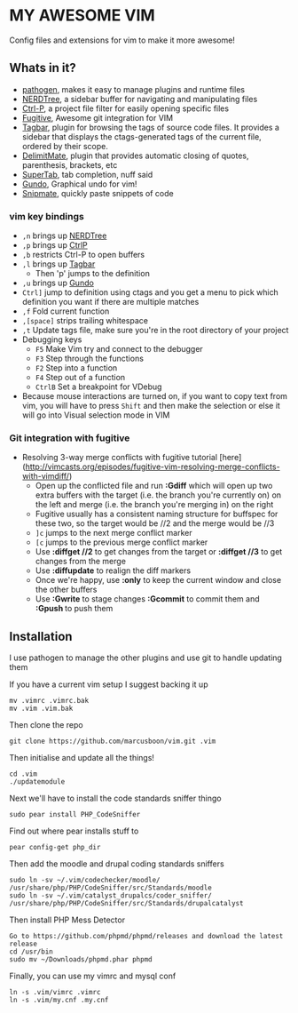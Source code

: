 # MY AWESOME VIM

Config files and extensions for vim to make it more awesome!

## Whats in it?

* [pathogen](https://github.com/tpope/vim-pathogen), makes it easy to manage plugins and runtime files
* [NERDTree](https://github.com/scrooloose/nerdtree), a sidebar buffer for navigating and manipulating files
* [Ctrl-P](https://github.com/kien/ctrlp.vim), a project file filter for easily opening specific files
* [Fugitive](https://github.com/tpope/vim-fugitive), Awesome git integration for VIM
* [Tagbar](https://github.com/majutsushi/tagbar), plugin for browsing the tags of source code files. It provides a sidebar that displays the ctags-generated tags of the current file, ordered by their scope.
* [DelimitMate](https://github.com/Raimondi/delimiteMate), plugin that provides automatic closing of quotes, parenthesis, brackets, etc
* [SuperTab](https://github.com/ervandew/supertab.git), tab completion, nuff said
* [Gundo](http://sjl.bitbucket.org/gundo.vim/), Graphical undo for vim!
* [Snipmate](https://github.com/garbas/vim-snipmate), quickly paste snippets of code

### vim key bindings

* `,n` brings up [NERDTree](https://github.com/scrooloose/nerdtree)
* `,p` brings up [CtrlP](https://github.com/kien/ctrlp.vim)
* `,b` restricts Ctrl-P to open buffers
* `,l` brings up [Tagbar](https://github.com/majutsushi/tagbar)
    - Then 'p' jumps to the definition
* `,u` brings up [Gundo](http://sjl.bitbucket.org/gundo.vim/)
* `Ctrl]` jump to definition using ctags and you get a menu to pick which definition you want if there are multiple matches
* `,f` Fold current function
* `,[space]` strips trailing whitespace
* `,t` Update tags file, make sure you're in the root directory of your project
* Debugging keys
    - `F5` Make Vim try and connect to the debugger
    - `F3` Step through the functions
    - `F2` Step into a function
    - `F4` Step out of a function
    - `CtrlB` Set a breakpoint for VDebug
* Because mouse interactions are turned on, if you want to copy text from vim, you will have to press `Shift` and then make the selection or else it will go into Visual selection mode in VIM

### Git integration with fugitive

* Resolving 3-way merge conflicts with fugitive tutorial [here] (http://vimcasts.org/episodes/fugitive-vim-resolving-merge-conflicts-with-vimdiff/)
    - Open up the conflicted file and run **:Gdiff** which will open up two extra buffers with the target (i.e. the branch you're currently on) on the left and merge (i.e. the branch you're merging in) on the right
    - Fugitive usually has a consistent naming structure for buffspec for these two, so the target would be //2 and the merge would be //3
    - `]c` jumps to the next merge conflict marker
    - `[c` jumps to the previous merge conflict marker
    - Use **:diffget //2** to get changes from the target or **:diffget //3** to get changes from the merge
    - Use **:diffupdate** to realign the diff markers
    - Once we're happy, use **:only** to keep the current window and close the other buffers
    - Use **:Gwrite** to stage changes **:Gcommit** to commit them and **:Gpush <remote> <branch>** to push them

## Installation

I use pathogen to manage the other plugins and use git to handle updating them

If you have a current vim setup I suggest backing it up

    mv .vimrc .vimrc.bak
    mv .vim .vim.bak

Then clone the repo

    git clone https://github.com/marcusboon/vim.git .vim

Then initialise and update all the things!

    cd .vim
    ./updatemodule

Next we'll have to install the code standards sniffer thingo

    sudo pear install PHP_CodeSniffer

Find out where pear installs stuff to

    pear config-get php_dir

Then add the moodle and drupal coding standards sniffers

    sudo ln -sv ~/.vim/codechecker/moodle/ /usr/share/php/PHP/CodeSniffer/src/Standards/moodle
    sudo ln -sv ~/.vim/catalyst_drupalcs/coder_sniffer/ /usr/share/php/PHP/CodeSniffer/src/Standards/drupalcatalyst

Then install PHP Mess Detector

    Go to https://github.com/phpmd/phpmd/releases and download the latest release
    cd /usr/bin
    sudo mv ~/Downloads/phpmd.phar phpmd

Finally, you can use my vimrc and mysql conf

    ln -s .vim/vimrc .vimrc
    ln -s .vim/my.cnf .my.cnf
